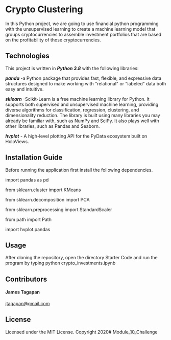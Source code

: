 # Crypto Clustering
In this Python project, we are going to use financial python programming with the unsupervised learning to create a machine learning model that groups cryptocurrencies to assemble investment portfolios that are based on the profitability of those cryptocurrencies.
## Technologies
This project is written in ***Python 3.8*** with the following libraries:

***panda*** -a Python package that provides fast, flexible, and expressive data structures designed to make working with "relational" or "labeled" data both easy and intuitive.

***sklearn*** -Scikit-Learn is a free machine learning library for Python. It supports both supervised and unsupervised machine learning, providing diverse algorithms for classification, regression, clustering, and dimensionality reduction. The library is built using many libraries you may already be familiar with, such as NumPy and SciPy. It also plays well with other libraries, such as Pandas and Seaborn.

***hvplot*** - A high-level plotting API for the PyData ecosystem built on HoloViews.


## Installation Guide

Before running the application first install the following dependencies.

import pandas as pd

from sklearn.cluster import KMeans

from sklearn.decomposition import PCA

from sklearn.preprocessing import StandardScaler

from path import Path

import hvplot.pandas


## Usage

After cloning the repository,  open the directory Starter Code and run the program by typing python crypto_investments.ipynb

## Contributors
#### James Tagapan

jtagapan@gmail.com

## License
Licensed under the MIT License. Copyright 2020# Module_10_Challenge
